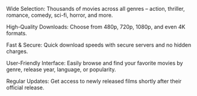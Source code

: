 Wide Selection: Thousands of movies across all genres – action, thriller, romance, comedy, sci-fi, horror, and more.

High-Quality Downloads: Choose from 480p, 720p, 1080p, and even 4K formats.

Fast & Secure: Quick download speeds with secure servers and no hidden charges.

User-Friendly Interface: Easily browse and find your favorite movies by genre, release year, language, or popularity.

Regular Updates: Get access to newly released films shortly after their official release.
